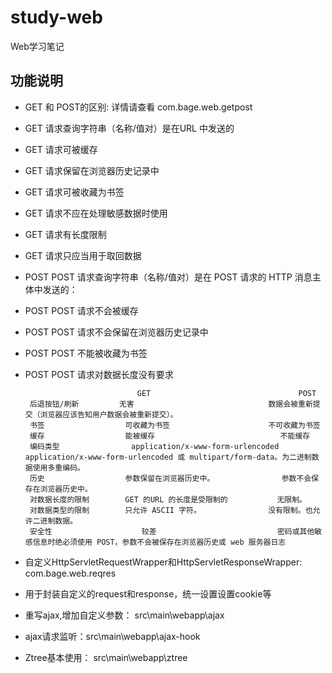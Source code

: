 # study-web #
Web学习笔记
## 功能说明 ##
- GET 和 POST的区别: 详情请查看 com.bage.web.getpost
 - GET 请求查询字符串（名称/值对）是在URL 中发送的
 - GET 请求可被缓存
 - GET 请求保留在浏览器历史记录中
 - GET 请求可被收藏为书签
 - GET 请求不应在处理敏感数据时使用
 - GET 请求有长度限制
 - GET 请求只应当用于取回数据
 - POST POST 请求查询字符串（名称/值对）是在 POST 请求的 HTTP 消息主体中发送的：
 - POST POST 请求不会被缓存
 - POST POST 请求不会保留在浏览器历史记录中
 - POST POST 不能被收藏为书签
 - POST POST 请求对数据长度没有要求

                                GET	                                POST
        后退按钮/刷新	        无害	                            数据会被重新提交（浏览器应该告知用户数据会被重新提交）。
        书签	                可收藏为书签	                    不可收藏为书签
        缓存	                能被缓存                            不能缓存
        编码类型                application/x-www-form-urlencoded   application/x-www-form-urlencoded 或 multipart/form-data。为二进制数据使用多重编码。
        历史	                参数保留在浏览器历史中。               参数不会保存在浏览器历史中。
        对数据长度的限制        GET 的URL 的长度是受限制的           无限制。
        对数据类型的限制	    只允许 ASCII 字符。	            没有限制。也允许二进制数据。
        安全性                    较差                           密码或其他敏感信息时绝必须使用 POST，参数不会被保存在浏览器历史或 web 服务器日志
 		
- 自定义HttpServletRequestWrapper和HttpServletResponseWrapper: com.bage.web.reqres
 -  用于封装自定义的request和response，统一设置设置cookie等
 
- 重写ajax,增加自定义参数： src\main\webapp\ajax
- ajax请求监听：src\main\webapp\ajax-hook
- Ztree基本使用： src\main\webapp\ztree

